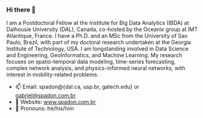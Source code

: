 ### Hi there 👋

I am a Postdoctoral Fellow at the Institute for Big Data Analytics (IBDA) at Dalhousie University (DAL), Canada, co-hosted by the Oceanix group at IMT Atlantique, France. I have a Ph.D. and an MSc from the University of Sao Paulo, Brazil, with part of my doctoral research undertaken at the Georgia Institute of Technology, USA. I am longstanding involved in Data Science and Engineering, GeoInformatics, and Machine Learning. My research focuses on spatio-temporal data modeling, time-series forecasting, complex network analysis, and physics-informed neural networks, with interest in mobility-related problems.

- 📫 Email: spadon@{dal.ca, usp.br, gatech.edu} or gabriel@spadon.com.br
- 🔭 Website: www.spadon.com.br
- 🌱 Pronouns: he/his/him
